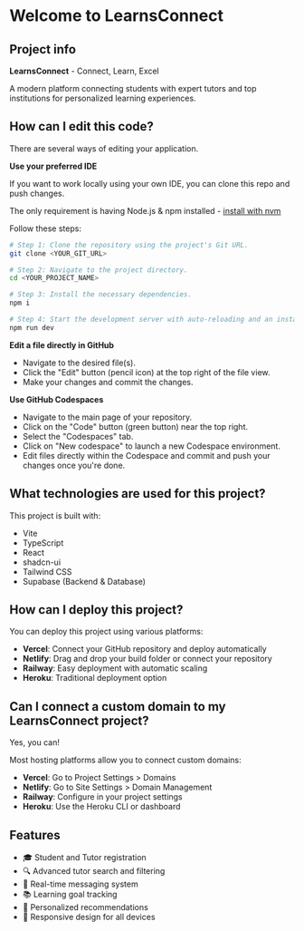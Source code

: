 # Welcome to LearnsConnect

## Project info

**LearnsConnect** - Connect, Learn, Excel

A modern platform connecting students with expert tutors and top institutions for personalized learning experiences.

## How can I edit this code?

There are several ways of editing your application.

**Use your preferred IDE**

If you want to work locally using your own IDE, you can clone this repo and push changes.

The only requirement is having Node.js & npm installed - [install with nvm](https://github.com/nvm-sh/nvm#installing-and-updating)

Follow these steps:

```sh
# Step 1: Clone the repository using the project's Git URL.
git clone <YOUR_GIT_URL>

# Step 2: Navigate to the project directory.
cd <YOUR_PROJECT_NAME>

# Step 3: Install the necessary dependencies.
npm i

# Step 4: Start the development server with auto-reloading and an instant preview.
npm run dev
```

**Edit a file directly in GitHub**

- Navigate to the desired file(s).
- Click the "Edit" button (pencil icon) at the top right of the file view.
- Make your changes and commit the changes.

**Use GitHub Codespaces**

- Navigate to the main page of your repository.
- Click on the "Code" button (green button) near the top right.
- Select the "Codespaces" tab.
- Click on "New codespace" to launch a new Codespace environment.
- Edit files directly within the Codespace and commit and push your changes once you're done.

## What technologies are used for this project?

This project is built with:

- Vite
- TypeScript
- React
- shadcn-ui
- Tailwind CSS
- Supabase (Backend & Database)

## How can I deploy this project?

You can deploy this project using various platforms:

- **Vercel**: Connect your GitHub repository and deploy automatically
- **Netlify**: Drag and drop your build folder or connect your repository
- **Railway**: Easy deployment with automatic scaling
- **Heroku**: Traditional deployment option

## Can I connect a custom domain to my LearnsConnect project?

Yes, you can!

Most hosting platforms allow you to connect custom domains:

- **Vercel**: Go to Project Settings > Domains
- **Netlify**: Go to Site Settings > Domain Management
- **Railway**: Configure in your project settings
- **Heroku**: Use the Heroku CLI or dashboard

## Features

- 🎓 Student and Tutor registration
- 🔍 Advanced tutor search and filtering
- 💬 Real-time messaging system
- 📚 Learning goal tracking
- 🎯 Personalized recommendations
- 📱 Responsive design for all devices

